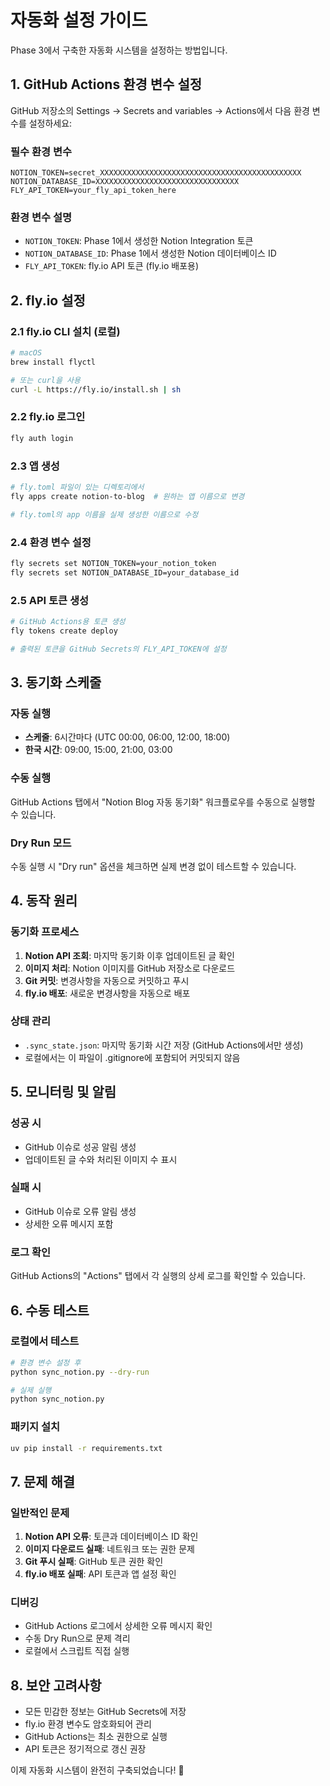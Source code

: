 # 자동화 설정 가이드

Phase 3에서 구축한 자동화 시스템을 설정하는 방법입니다.

## 1. GitHub Actions 환경 변수 설정

GitHub 저장소의 Settings → Secrets and variables → Actions에서 다음 환경 변수를 설정하세요:

### 필수 환경 변수
```
NOTION_TOKEN=secret_XXXXXXXXXXXXXXXXXXXXXXXXXXXXXXXXXXXXXXXXXXXXX
NOTION_DATABASE_ID=XXXXXXXXXXXXXXXXXXXXXXXXXXXXXXXX
FLY_API_TOKEN=your_fly_api_token_here
```

### 환경 변수 설명
- `NOTION_TOKEN`: Phase 1에서 생성한 Notion Integration 토큰
- `NOTION_DATABASE_ID`: Phase 1에서 생성한 Notion 데이터베이스 ID
- `FLY_API_TOKEN`: fly.io API 토큰 (fly.io 배포용)

## 2. fly.io 설정

### 2.1 fly.io CLI 설치 (로컬)
```bash
# macOS
brew install flyctl

# 또는 curl을 사용
curl -L https://fly.io/install.sh | sh
```

### 2.2 fly.io 로그인
```bash
fly auth login
```

### 2.3 앱 생성
```bash
# fly.toml 파일이 있는 디렉토리에서
fly apps create notion-to-blog  # 원하는 앱 이름으로 변경

# fly.toml의 app 이름을 실제 생성한 이름으로 수정
```

### 2.4 환경 변수 설정
```bash
fly secrets set NOTION_TOKEN=your_notion_token
fly secrets set NOTION_DATABASE_ID=your_database_id
```

### 2.5 API 토큰 생성
```bash
# GitHub Actions용 토큰 생성
fly tokens create deploy

# 출력된 토큰을 GitHub Secrets의 FLY_API_TOKEN에 설정
```

## 3. 동기화 스케줄

### 자동 실행
- **스케줄**: 6시간마다 (UTC 00:00, 06:00, 12:00, 18:00)
- **한국 시간**: 09:00, 15:00, 21:00, 03:00

### 수동 실행
GitHub Actions 탭에서 "Notion Blog 자동 동기화" 워크플로우를 수동으로 실행할 수 있습니다.

### Dry Run 모드
수동 실행 시 "Dry run" 옵션을 체크하면 실제 변경 없이 테스트할 수 있습니다.

## 4. 동작 원리

### 동기화 프로세스
1. **Notion API 조회**: 마지막 동기화 이후 업데이트된 글 확인
2. **이미지 처리**: Notion 이미지를 GitHub 저장소로 다운로드
3. **Git 커밋**: 변경사항을 자동으로 커밋하고 푸시
4. **fly.io 배포**: 새로운 변경사항을 자동으로 배포

### 상태 관리
- `.sync_state.json`: 마지막 동기화 시간 저장 (GitHub Actions에서만 생성)
- 로컬에서는 이 파일이 .gitignore에 포함되어 커밋되지 않음

## 5. 모니터링 및 알림

### 성공 시
- GitHub 이슈로 성공 알림 생성
- 업데이트된 글 수와 처리된 이미지 수 표시

### 실패 시
- GitHub 이슈로 오류 알림 생성
- 상세한 오류 메시지 포함

### 로그 확인
GitHub Actions의 "Actions" 탭에서 각 실행의 상세 로그를 확인할 수 있습니다.

## 6. 수동 테스트

### 로컬에서 테스트
```bash
# 환경 변수 설정 후
python sync_notion.py --dry-run

# 실제 실행
python sync_notion.py
```

### 패키지 설치
```bash
uv pip install -r requirements.txt
```

## 7. 문제 해결

### 일반적인 문제
1. **Notion API 오류**: 토큰과 데이터베이스 ID 확인
2. **이미지 다운로드 실패**: 네트워크 또는 권한 문제
3. **Git 푸시 실패**: GitHub 토큰 권한 확인
4. **fly.io 배포 실패**: API 토큰과 앱 설정 확인

### 디버깅
- GitHub Actions 로그에서 상세한 오류 메시지 확인
- 수동 Dry Run으로 문제 격리
- 로컬에서 스크립트 직접 실행

## 8. 보안 고려사항

- 모든 민감한 정보는 GitHub Secrets에 저장
- fly.io 환경 변수도 암호화되어 관리
- GitHub Actions는 최소 권한으로 실행
- API 토큰은 정기적으로 갱신 권장

이제 자동화 시스템이 완전히 구축되었습니다! 🎉